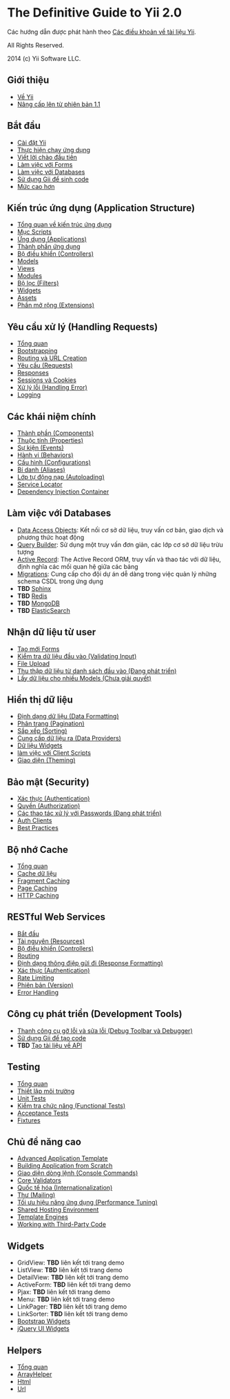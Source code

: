 The Definitive Guide to Yii 2.0
===============================

Các hướng dẫn được phát hành theo [Các điều khoản về tài liệu Yii](http://www.yiiframework.com/doc/terms/).

All Rights Reserved.

2014 (c) Yii Software LLC.


Giới thiệu
------------

* [Về Yii](intro-yii.md)
* [Nâng cấp lên từ phiên bản 1.1](intro-upgrade-from-v1.md)


Bắt đầu
---------------

* [Cài đặt Yii](start-installation.md)
* [Thực hiện chạy ứng dụng](start-workflow.md)
* [Viết lời chào đầu tiên](start-hello.md)
* [Làm việc với Forms](start-forms.md)
* [Làm việc với Databases](start-databases.md)
* [Sử dụng Gii để sinh code](start-gii.md)
* [Mức cao hơn](start-looking-ahead.md)


Kiến trúc ứng dụng (Application Structure)
---------------------

* [Tổng quan về kiến trúc ứng dụng](structure-overview.md)
* [Mục Scripts](structure-entry-scripts.md)
* [Ứng dụng (Applications)](structure-applications.md)
* [Thành phần ứng dụng](structure-application-components.md)
* [Bộ điều khiển (Controllers)](structure-controllers.md)
* [Models](structure-models.md)
* [Views](structure-views.md)
* [Modules](structure-modules.md)
* [Bộ lọc (Filters)](structure-filters.md)
* [Widgets](structure-widgets.md)
* [Assets](structure-assets.md)
* [Phần mở rộng (Extensions)](structure-extensions.md)


Yêu cầu xử lý (Handling Requests)
-----------------

* [Tổng quan](runtime-overview.md)
* [Bootstrapping](runtime-bootstrapping.md)
* [Routing và URL Creation](runtime-routing.md)
* [Yêu cầu (Requests)](runtime-requests.md)
* [Responses](runtime-responses.md)
* [Sessions và Cookies](runtime-sessions-cookies.md)
* [Xử lý lỗi (Handling Error)](runtime-handling-errors.md)
* [Logging](runtime-logging.md)


Các khái niệm chính
------------

* [Thành phần (Components)](concept-components.md)
* [Thuộc tính (Properties)](concept-properties.md)
* [Sự kiện (Events)](concept-events.md)
* [Hành vi (Behaviors)](concept-behaviors.md)
* [Cấu hình (Configurations)](concept-configurations.md)
* [Bí danh (Aliases)](concept-aliases.md)
* [Lớp tự động nạp (Autoloading)](concept-autoloading.md)
* [Service Locator](concept-service-locator.md)
* [Dependency Injection Container](concept-di-container.md)


Làm việc với Databases
----------------------

* [Data Access Objects](db-dao.md): Kết nối cơ sở dữ liệu, truy vấn cơ bản, giao dịch và phương thức hoạt động
* [Query Builder](db-query-builder.md): Sử dụng một truy vấn đơn giản, các lớp cơ sở dữ liệu trừu tượng
* [Active Record](db-active-record.md): The Active Record ORM, truy vấn và thao tác với dữ liệu, định nghĩa các mối quan hệ giữa các bảng
* [Migrations](db-migrations.md): Cung cấp cho đội dự án dễ dàng trong việc quản lý những schema CSDL trong ứng dụng
* **TBD** [Sphinx](db-sphinx.md)
* **TBD** [Redis](db-redis.md)
* **TBD** [MongoDB](db-mongodb.md)
* **TBD** [ElasticSearch](db-elasticsearch.md)


Nhận dữ liệu từ user
-----------------------

* [Tạo mới Forms](input-forms.md)
* [Kiểm tra dữ liệu đầu vào (Validating Input)](input-validation.md)
* [File Upload](input-file-upload.md)
* [Thu thập dữ liệu từ danh sách đầu vào (Đang phát triển)](input-tabular-input.md)
* [Lấy dữ liệu cho nhiều Models (Chưa giải quyết)](input-multiple-models.md)


Hiển thị dữ liệu
---------------

* [Định dạng dữ liệu (Data Formatting)](output-formatter.md)
* [Phân trang (Pagination)](output-pagination.md)
* [Sắp xếp (Sorting)](output-sorting.md)
* [Cung cấp dữ liệu ra (Data Providers)](output-data-providers.md)
* [Dữ liệu Widgets](output-data-widgets.md)
* [làm việc với Client Scripts](output-client-scripts.md)
* [Giao diện (Theming)](output-theming.md)


Bảo mật (Security)
--------

* [Xác thực (Authentication)](security-authentication.md)
* [Quyền (Authorization)](security-authorization.md)
* [Các thao tác xử lý với Passwords (Đang phát triển)](security-passwords.md)
* [Auth Clients](security-auth-clients.md)
* [Best Practices](security-best-practices.md)


Bộ nhớ Cache
-------

* [Tổng quan](caching-overview.md)
* [Cache dữ liệu](caching-data.md)
* [Fragment Caching](caching-fragment.md)
* [Page Caching](caching-page.md)
* [HTTP Caching](caching-http.md)


RESTful Web Services
--------------------

* [Bắt đầu](rest-quick-start.md)
* [Tài nguyên (Resources)](rest-resources.md)
* [Bộ điều khiển (Controllers)](rest-controllers.md)
* [Routing](rest-routing.md)
* [Định dạng thông điệp gửi đi (Response Formatting)](rest-response-formatting.md)
* [Xác thực (Authentication)](rest-authentication.md)
* [Rate Limiting](rest-rate-limiting.md)
* [Phiên bản (Version)](rest-versioning.md)
* [Error Handling](rest-error-handling.md)


Công cụ phát triển (Development Tools)
-----------------

* [Thanh công cụ gỡ lỗi và sửa lỗi (Debug Toolbar và Debugger)](tool-debugger.md)
* [Sử dụng Gii để tạo code](tool-gii.md)
* **TBD** [Tạo tài liệu về API ](tool-api-doc.md)


Testing
-------

* [Tổng quan](test-overview.md)
* [Thiết lập môi trường](test-environment-setup.md)
* [Unit Tests](test-unit.md)
* [Kiểm tra chức năng (Functional Tests)](test-functional.md)
* [Acceptance Tests](test-acceptance.md)
* [Fixtures](test-fixtures.md)


Chủ đề năng cao
--------------

* [Advanced Application Template](tutorial-advanced-app.md)
* [Building Application from Scratch](tutorial-start-from-scratch.md)
* [Giao diện dòng lệnh (Console Commands)](tutorial-console.md)
* [Core Validators](tutorial-core-validators.md)
* [Quốc tế hóa (Internationalization)](tutorial-i18n.md)
* [Thư (Mailing)](tutorial-mailing.md)
* [Tối ưu hiệu năng ứng dụng (Performance Tuning)](tutorial-performance-tuning.md)
* [Shared Hosting Environment](tutorial-shared-hosting.md)
* [Template Engines](tutorial-template-engines.md)
* [Working with Third-Party Code](tutorial-yii-integration.md)


Widgets
-------

* GridView: **TBD** liên kết tới trang demo
* ListView: **TBD** liên kết tới trang demo
* DetailView: **TBD** liên kết tới trang demo
* ActiveForm: **TBD** liên kết tới trang demo
* Pjax: **TBD** liên kết tới trang demo
* Menu: **TBD** liên kết tới trang demo
* LinkPager: **TBD** liên kết tới trang demo
* LinkSorter: **TBD** liên kết tới trang demo
* [Bootstrap Widgets](widget-bootstrap.md)
* [jQuery UI Widgets](widget-jui.md)


Helpers
-------

* [Tổng quan](helper-overview.md)
* [ArrayHelper](helper-array.md)
* [Html](helper-html.md)
* [Url](helper-url.md)

